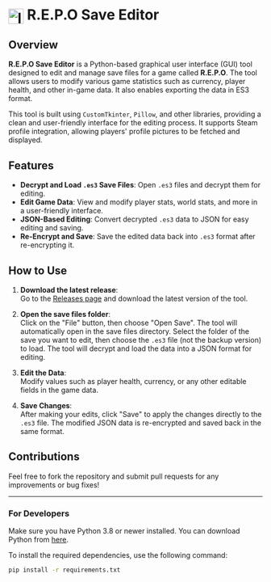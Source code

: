 # <img src="./icon.ico" alt="Icon" width="30" style="vertical-align: middle;"> R.E.P.O Save Editor


## Overview

**R.E.P.O Save Editor** is a Python-based graphical user interface (GUI) tool designed to edit and manage save files for a game called **R.E.P.O**. The tool allows users to modify various game statistics such as currency, player health, and other in-game data. It also enables exporting the data in ES3 format.

This tool is built using `CustomTkinter`, `Pillow`, and other libraries, providing a clean and user-friendly interface for the editing process. It supports Steam profile integration, allowing players' profile pictures to be fetched and displayed.

## Features

- **Decrypt and Load `.es3` Save Files**: Open `.es3` files and decrypt them for editing.
- **Edit Game Data**: View and modify player stats, world stats, and more in a user-friendly interface.
- **JSON-Based Editing**: Convert decrypted `.es3` data to JSON for easy editing and saving.
- **Re-Encrypt and Save**: Save the edited data back into `.es3` format after re-encrypting it.


## How to Use  

1. **Download the latest release**:  
   Go to the [Releases page](https://github.com/yourusername/R.E.P.O-Save-Editor/releases) and download the latest version of the tool.  

2. **Open the save files folder**:  
   Click on the "File" button, then choose "Open Save". The tool will automatically open in the save files directory. Select the folder of the save you want to edit, then choose the `.es3` file (not the backup version) to load. The tool will decrypt and load the data into a JSON format for editing.  

3. **Edit the Data**:  
   Modify values such as player health, currency, or any other editable fields in the game data.  

4. **Save Changes**:  
   After making your edits, click "Save" to apply the changes directly to the `.es3` file. The modified JSON data is re-encrypted and saved back in the same format.

## Contributions

Feel free to fork the repository and submit pull requests for any improvements or bug fixes!

---


### For Developers

Make sure you have Python 3.8 or newer installed. You can download Python from [here](https://www.python.org/downloads/).

To install the required dependencies, use the following command:

```bash
pip install -r requirements.txt
